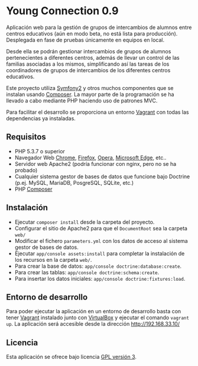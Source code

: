 Young Connection 0.9
================================

Aplicación web para la gestión de grupos de intercambios de alumnos entre centros educativos
(aún en modo beta, no está lista para producción). Desplegada en fase de pruebas únicamente en 
equipos en local.

Desde ella se podrán gestionar intercambios de grupos de alumnos pertenecientes a diferentes centros, 
además de llevar un control de las familias asociadas a los mismos, simplificando así las tareas de 
los coordinadores de grupos de intercambios de los diferentes centros educativos.

Este proyecto utiliza [Symfony2] y otros muchos componentes que se instalan usando [Composer]. La mayor
parte de la programación se ha llevado a cabo mediante PHP haciendo uso de patrones MVC.

Para facilitar el desarrollo se proporciona un entorno [Vagrant] con todas las dependencias ya
instaladas.

## Requisitos
- PHP 5.3.7 o superior
- Navegador Web [Chrome], [Firefox], [Opera], [Microsoft Edge], etc..
- Servidor web Apache2 (podría funcionar con nginx, pero no se ha probado)
- Cualquier sistema gestor de bases de datos que funcione bajo Doctrine (p.ej. MySQL, MariaDB, PosgreSQL, SQLite, etc.)
- PHP [Composer]

## Instalación
- Ejecutar `composer install` desde la carpeta del proyecto.
- Configurar el sitio de Apache2 para que el `DocumentRoot` sea la carpeta `web/`
- Modificar el fichero `parameters.yml` con los datos de acceso al sistema gestor de bases de datos.
- Ejecutar `app/console assets:install` para completar la instalación de los recursos en la carpeta `web/`.
- Para crear la base de datos: `app/console doctrine:database:create`.
- Para crear las tablas: `app/console doctrine:schema:create`.
- Para insertar los datos iniciales: `app/console doctrine:fixtures:load`.

## Entorno de desarrollo
Para poder ejecutar la aplicación en un entorno de desarrollo basta con tener [Vagrant] instalado junto con [VirtualBox]
y ejecutar el comando `vagrant up`. La aplicación será accesible desde la dirección http://192.168.33.10/

## Licencia
Esta aplicación se ofrece bajo licencia [GPL versión 3].

[Vagrant]: https://www.vagrantup.com/
[VirtualBox]: https://www.virtualbox.org
[Symfony2]: http://symfony.com/
[Composer]: http://getcomposer.org
[Chrome]: https://www.google.es/chrome/browser/desktop/index.html
[Firefox]: https://www.mozilla.org/es-ES/firefox/new/
[Opera]: http://www.opera.com/es
[Microsoft Edge]: https://www.microsoft.com/es-es/windows/microsoft-edge
[GPL versión 3]: https://www.gnu.org/licenses/gpl-3.0.en.html

